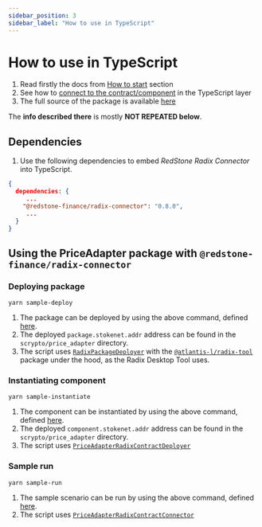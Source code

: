 ```yaml
---
sidebar_position: 3
sidebar_label: "How to use in TypeScript"
---
```


# How to use in TypeScript

1. Read firstly the docs from [How to start](../) section
2. See how to [connect to the contract/component](https://github.com/redstone-finance/redstone-oracles-monorepo/tree/main/packages/radix-connector#-connecting-to-the-contract) in the TypeScript layer
3. The full source of the package is available [here](https://github.com/redstone-finance/redstone-oracles-monorepo/tree/main/packages/radix-connector/src)

The **info described there** is mostly **NOT REPEATED below**.

## Dependencies

1. Use the following dependencies to embed _RedStone Radix Connector_ into TypeScript.

```json
{
  dependencies: {
     ...
    "@redstone-finance/radix-connector": "0.8.0",
     ...
  }
}
```

## Using the PriceAdapter package with `@redstone-finance/radix-connector`

### Deploying package

```shell
yarn sample-deploy
```

1. The package can be deployed by using the above command, defined [here](https://github.com/redstone-finance/redstone-oracles-monorepo/blob/main/packages/radix-connector/scripts/sample_deploy.ts).
2. The deployed `package.stokenet.addr` address can be found in the `scrypto/price_adapter` directory.
3. The script uses [`RadixPackageDeployer`](https://github.com/redstone-finance/redstone-oracles-monorepo/blob/main/packages/radix-connector/scripts/RadixPackageDeployer.ts)
   with the [`@atlantis-l/radix-tool`](https://github.com/atlantis-l/Radix-Desktop-Tool) package under the hood,
   as the Radix Desktop Tool uses.

### Instantiating component

```shell
yarn sample-instantiate
```

1. The component can be instantiated by using the above command, defined [here](https://github.com/redstone-finance/redstone-oracles-monorepo/blob/main/packages/radix-connector/scripts/sample_instantiate_price_adapter.ts).
2. The deployed `component.stokenet.addr` address can be found in the `scrypto/price_adapter` directory.
3. The script uses [`PriceAdapterRadixContractDeployer`](https://github.com/redstone-finance/redstone-oracles-monorepo/blob/main/packages/radix-connector/src/contracts/price_adapter/PriceAdapterRadixContractDeployer.ts)

### Sample run

```shell
yarn sample-run
```

1. The sample scenario can be run by using the above command, defined [here](https://github.com/redstone-finance/redstone-oracles-monorepo/blob/main/packages/radix-connector/scripts/sample_run.ts).
2. The script uses [`PriceAdapterRadixContractConnector`](https://github.com/redstone-finance/redstone-oracles-monorepo/blob/main/packages/radix-connector//src/contracts/price_adapter/PriceAdapterRadixContractConnector.ts)
